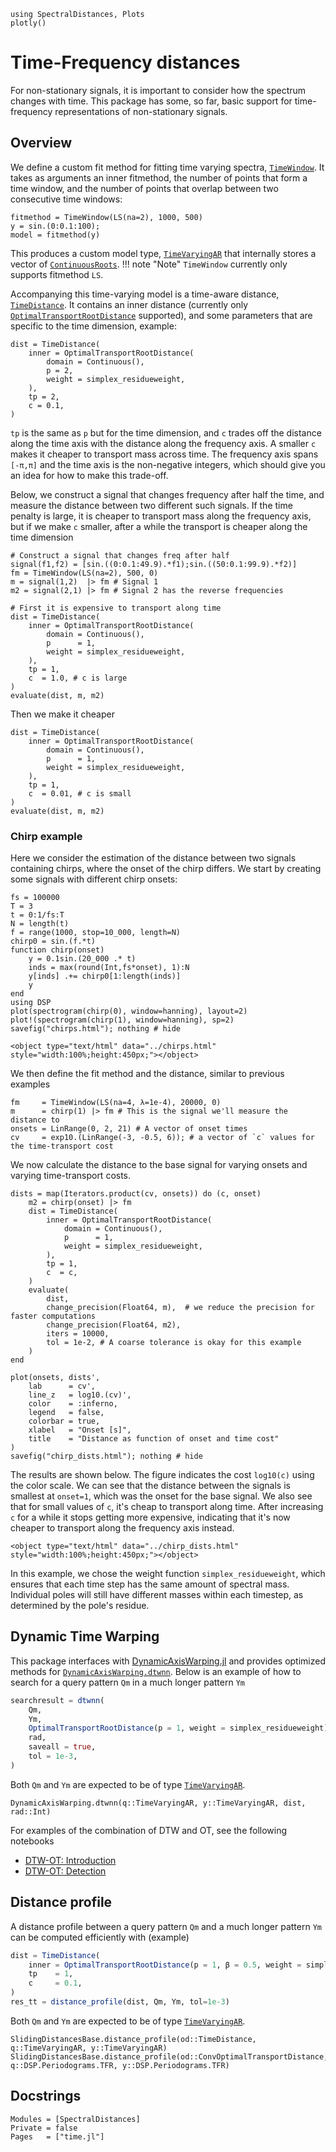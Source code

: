 ```@setup time
using SpectralDistances, Plots
plotly()
```
# Time-Frequency distances
For non-stationary signals, it is important to consider how the spectrum changes with time. This package has some, so far, basic support for time-frequency representations of non-stationary signals.
## Overview

We define a custom fit method for fitting time varying spectra, [`TimeWindow`](@ref). It takes as arguments an inner fitmethod, the number of points that form a time window, and the number of points that overlap between two consecutive time windows:
```@repl time
fitmethod = TimeWindow(LS(na=2), 1000, 500)
y = sin.(0:0.1:100);
model = fitmethod(y)
```
This produces a custom model type, [`TimeVaryingAR`](@ref) that internally stores a vector of [`ContinuousRoots`](@ref).
!!! note "Note"
    `TimeWindow` currently only supports fitmethod `LS`.

Accompanying this time-varying model is a time-aware distance, [`TimeDistance`](@ref). It contains an inner distance (currently only [`OptimalTransportRootDistance`](@ref) supported), and some parameters that are specific to the time dimension, example:
```@repl time
dist = TimeDistance(
    inner = OptimalTransportRootDistance(
        domain = Continuous(),
        p = 2,
        weight = simplex_residueweight,
    ),
    tp = 2,
    c = 0.1,
)
```
`tp` is the same as `p` but for the time dimension, and `c` trades off the distance along the time axis with the distance along the frequency axis. A smaller `c` makes it cheaper to transport mass across time. The frequency axis spans `[-π,π]` and the time axis is the non-negative integers, which should give you an idea for how to make this trade-off.

Below, we construct a signal that changes frequency after half the time, and measure the distance between two different such signals. If the time penalty is large, it is cheaper to transport mass along the frequency axis, but if we make `c` smaller, after a while the transport is cheaper along the time dimension
```@example time
# Construct a signal that changes freq after half
signal(f1,f2) = [sin.((0:0.1:49.9).*f1);sin.((50:0.1:99.9).*f2)]
fm = TimeWindow(LS(na=2), 500, 0)
m = signal(1,2)  |> fm # Signal 1
m2 = signal(2,1) |> fm # Signal 2 has the reverse frequencies

# First it is expensive to transport along time
dist = TimeDistance(
    inner = OptimalTransportRootDistance(
        domain = Continuous(),
        p      = 1,
        weight = simplex_residueweight,
    ),
    tp = 1,
    c  = 1.0, # c is large
)
evaluate(dist, m, m2)
```

Then we make it cheaper
```@example time
dist = TimeDistance(
    inner = OptimalTransportRootDistance(
        domain = Continuous(),
        p      = 1,
        weight = simplex_residueweight,
    ),
    tp = 1,
    c  = 0.01, # c is small
)
evaluate(dist, m, m2)
```


### Chirp example
Here we consider the estimation of the distance between two signals containing chirps, where the onset of the chirp differs. We start by creating some signals with different chirp onsets:
```@example time
fs = 100000
T = 3
t = 0:1/fs:T
N = length(t)
f = range(1000, stop=10_000, length=N)
chirp0 = sin.(f.*t)
function chirp(onset)
    y = 0.1sin.(20_000 .* t)
    inds = max(round(Int,fs*onset), 1):N
    y[inds] .+= chirp0[1:length(inds)]
    y
end
using DSP
plot(spectrogram(chirp(0), window=hanning), layout=2)
plot!(spectrogram(chirp(1), window=hanning), sp=2)
savefig("chirps.html"); nothing # hide
```

```@raw html
<object type="text/html" data="../chirps.html" style="width:100%;height:450px;"></object>
```

We then define the fit method and the distance, similar to previous examples
```@example time
fm     = TimeWindow(LS(na=4, λ=1e-4), 20000, 0)
m      = chirp(1) |> fm # This is the signal we'll measure the distance to
onsets = LinRange(0, 2, 21) # A vector of onset times
cv     = exp10.(LinRange(-3, -0.5, 6)); # a vector of `c` values for the time-transport cost
```

We now calculate the distance to the base signal for varying onsets and varying time-transport costs.
```@example time
dists = map(Iterators.product(cv, onsets)) do (c, onset)
    m2 = chirp(onset) |> fm
    dist = TimeDistance(
        inner = OptimalTransportRootDistance(
            domain = Continuous(),
            p      = 1,
            weight = simplex_residueweight,
        ),
        tp = 1,
        c  = c,
    )
    evaluate(
        dist,
        change_precision(Float64, m),  # we reduce the precision for faster computations
        change_precision(Float64, m2),
        iters = 10000,
        tol = 1e-2, # A coarse tolerance is okay for this example
    )
end

plot(onsets, dists',
    lab      = cv',
    line_z   = log10.(cv)',
    color    = :inferno,
    legend   = false,
    colorbar = true,
    xlabel   = "Onset [s]",
    title    = "Distance as function of onset and time cost"
)
savefig("chirp_dists.html"); nothing # hide
```
The results are shown below. The figure indicates the cost `log10(c)` using the color scale. We can see that the distance between the signals is smallest at `onset=1`, which was the onset for the base signal. We also see that for small values of `c`, it's cheap to transport along time. After increasing `c` for a while it stops getting more expensive, indicating that it's now cheaper to transport along the frequency axis instead.
```@raw html
<object type="text/html" data="../chirp_dists.html" style="width:100%;height:450px;"></object>
```

In this example, we chose the weight function `simplex_residueweight`, which ensures that each time step has the same amount of spectral mass. Individual poles will still have different masses within each timestep, as determined by the pole's residue.

## Dynamic Time Warping
This package interfaces with [DynamicAxisWarping.jl](https://github.com/baggepinnen/DynamicAxisWarping.jl) and provides optimized methods for [`DynamicAxisWarping.dtwnn`](@ref). Below is an example of how to search for a query pattern `Qm` in a much longer pattern `Ym`
```julia
searchresult = dtwnn(
    Qm,
    Ym,
    OptimalTransportRootDistance(p = 1, weight = simplex_residueweight),
    rad,
    saveall = true,
    tol = 1e-3,
)
```
Both `Qm` and `Ym` are expected to be of type [`TimeVaryingAR`](@ref).
```@docs
DynamicAxisWarping.dtwnn(q::TimeVaryingAR, y::TimeVaryingAR, dist, rad::Int)
```

For examples of the combination of DTW and OT, see the following notebooks
- [DTW-OT: Introduction](https://nbviewer.jupyter.org/github/baggepinnen/julia_examples/blob/master/frequency_warping.ipynb)
- [DTW-OT: Detection](https://nbviewer.jupyter.org/github/baggepinnen/julia_examples/blob/master/frequency_warping2.ipynb)

## Distance profile
A distance profile between a query pattern `Qm` and a much longer pattern `Ym` can be computed efficiently with (example)
```julia
dist = TimeDistance(
    inner = OptimalTransportRootDistance(p = 1, β = 0.5, weight = simplex_residueweight),
    tp    = 1,
    c     = 0.1,
)
res_tt = distance_profile(dist, Qm, Ym, tol=1e-3)
```
Both `Qm` and `Ym` are expected to be of type [`TimeVaryingAR`](@ref).
```@docs
SlidingDistancesBase.distance_profile(od::TimeDistance, q::TimeVaryingAR, y::TimeVaryingAR)
SlidingDistancesBase.distance_profile(od::ConvOptimalTransportDistance, q::DSP.Periodograms.TFR, y::DSP.Periodograms.TFR)
```

## Docstrings
```@autodocs
Modules = [SpectralDistances]
Private = false
Pages   = ["time.jl"]
```
